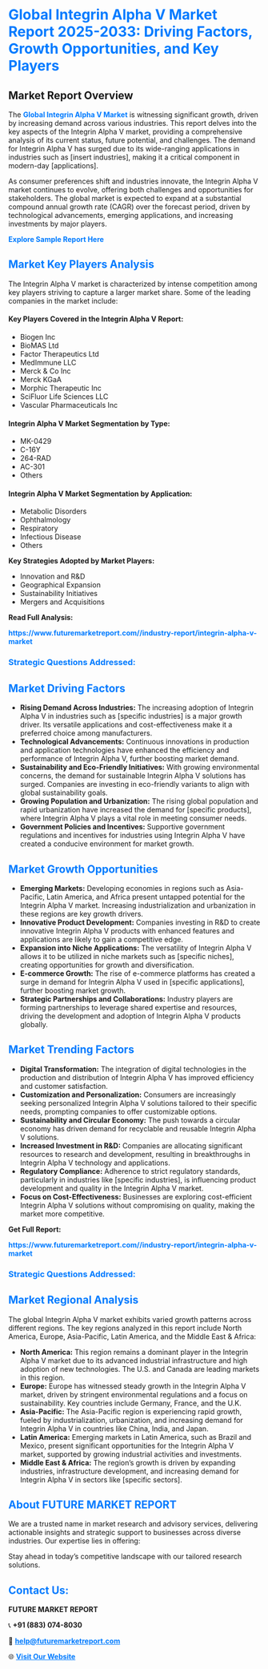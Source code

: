 <h1 style="color: #007BFF;">Global Integrin Alpha V Market Report 2025-2033: Driving Factors, Growth Opportunities, and Key Players</h1>

<section id="overview">
<h2>Market Report Overview</h2>
<p>The <a href="https://www.futuremarketreport.com//industry-report/integrin-alpha-v-market" style="color: #007BFF; text-decoration: none;"><strong>Global Integrin Alpha V Market</strong></a> is witnessing significant growth, driven by increasing demand across various industries. This report delves into the key aspects of the Integrin Alpha V market, providing a comprehensive analysis of its current status, future potential, and challenges. The demand for Integrin Alpha V has surged due to its wide-ranging applications in industries such as [insert industries], making it a critical component in modern-day [applications].</p>
<p>As consumer preferences shift and industries innovate, the Integrin Alpha V market continues to evolve, offering both challenges and opportunities for stakeholders. The global market is expected to expand at a substantial compound annual growth rate (CAGR) over the forecast period, driven by technological advancements, emerging applications, and increasing investments by major players.</p>
</section>

<section id="overview">
<p><a href="https://www.futuremarketreport.com//request-sample/reportId=52891" style="color: #007BFF; text-decoration: none;"><strong>Explore Sample Report Here</strong></a></p>
</section>

<section id="key-players">
<h2 style="color: #007BFF;">Market Key Players Analysis</h2>
<p>The Integrin Alpha V market is characterized by intense competition among key players striving to capture a larger market share. Some of the leading companies in the market include:</p>
<h4>Key Players Covered in the Integrin Alpha V Report:</h4>
<ul><li>Biogen Inc</li><li>BioMAS Ltd</li><li>Factor Therapeutics Ltd</li><li>MedImmune LLC</li><li>Merck &amp; Co Inc</li><li>Merck KGaA</li><li>Morphic Therapeutic Inc</li><li>SciFluor Life Sciences LLC</li><li>Vascular Pharmaceuticals Inc</li></ul>
<h4>Integrin Alpha V Market Segmentation by Type:</h4>
<ul><li>MK-0429</li><li>C-16Y</li><li>264-RAD</li><li>AC-301</li><li>Others</li></ul>

<h4>Integrin Alpha V Market Segmentation by Application:</h4>
<ul><li>Metabolic Disorders</li><li>Ophthalmology</li><li>Respiratory</li><li>Infectious Disease</li><li>Others</li></ul>
<p><strong>Key Strategies Adopted by Market Players:</strong></p>
<ul>
<li>Innovation and R&D</li>
<li>Geographical Expansion</li>
<li>Sustainability Initiatives</li>
<li>Mergers and Acquisitions</li>
</ul>
</section>

<section>
<p><strong>Read Full Analysis: </strong></p><a href="https://www.futuremarketreport.com//industry-report/integrin-alpha-v-market" style="color: #007BFF; text-decoration: none;"><strong>https://www.futuremarketreport.com//industry-report/integrin-alpha-v-market</strong></a>
<h3 style="color: #007BFF;">Strategic Questions Addressed:</h3>
</section>

<section id="driving-factors">
<h2 style="color: #007BFF;">Market Driving Factors</h2>
<ul>
<li><strong>Rising Demand Across Industries:</strong> The increasing adoption of Integrin Alpha V in industries such as [specific industries] is a major growth driver. Its versatile applications and cost-effectiveness make it a preferred choice among manufacturers.</li>
<li><strong>Technological Advancements:</strong> Continuous innovations in production and application technologies have enhanced the efficiency and performance of Integrin Alpha V, further boosting market demand.</li>
<li><strong>Sustainability and Eco-Friendly Initiatives:</strong> With growing environmental concerns, the demand for sustainable Integrin Alpha V solutions has surged. Companies are investing in eco-friendly variants to align with global sustainability goals.</li>
<li><strong>Growing Population and Urbanization:</strong> The rising global population and rapid urbanization have increased the demand for [specific products], where Integrin Alpha V plays a vital role in meeting consumer needs.</li>
<li><strong>Government Policies and Incentives:</strong> Supportive government regulations and incentives for industries using Integrin Alpha V have created a conducive environment for market growth.</li>
</ul>
</section>

<section id="growth-opportunities">
<h2 style="color: #007BFF;">Market Growth Opportunities</h2>
<ul>
<li><strong>Emerging Markets:</strong> Developing economies in regions such as Asia-Pacific, Latin America, and Africa present untapped potential for the Integrin Alpha V market. Increasing industrialization and urbanization in these regions are key growth drivers.</li>
<li><strong>Innovative Product Development:</strong> Companies investing in R&D to create innovative Integrin Alpha V products with enhanced features and applications are likely to gain a competitive edge.</li>
<li><strong>Expansion into Niche Applications:</strong> The versatility of Integrin Alpha V allows it to be utilized in niche markets such as [specific niches], creating opportunities for growth and diversification.</li>
<li><strong>E-commerce Growth:</strong> The rise of e-commerce platforms has created a surge in demand for Integrin Alpha V used in [specific applications], further boosting market growth.</li>
<li><strong>Strategic Partnerships and Collaborations:</strong> Industry players are forming partnerships to leverage shared expertise and resources, driving the development and adoption of Integrin Alpha V products globally.</li>
</ul>
</section>

<section id="trending-factors">
<h2 style="color: #007BFF;">Market Trending Factors</h2>
<ul>
<li><strong>Digital Transformation:</strong> The integration of digital technologies in the production and distribution of Integrin Alpha V has improved efficiency and customer satisfaction.</li>
<li><strong>Customization and Personalization:</strong> Consumers are increasingly seeking personalized Integrin Alpha V solutions tailored to their specific needs, prompting companies to offer customizable options.</li>
<li><strong>Sustainability and Circular Economy:</strong> The push towards a circular economy has driven demand for recyclable and reusable Integrin Alpha V solutions.</li>
<li><strong>Increased Investment in R&D:</strong> Companies are allocating significant resources to research and development, resulting in breakthroughs in Integrin Alpha V technology and applications.</li>
<li><strong>Regulatory Compliance:</strong> Adherence to strict regulatory standards, particularly in industries like [specific industries], is influencing product development and quality in the Integrin Alpha V market.</li>
<li><strong>Focus on Cost-Effectiveness:</strong> Businesses are exploring cost-efficient Integrin Alpha V solutions without compromising on quality, making the market more competitive.</li>
</ul>
</section>

<section>
<p><strong>Get Full Report: </strong></p><a href="https://www.futuremarketreport.com//industry-report/integrin-alpha-v-market" style="color: #007BFF; text-decoration: none;"><strong>https://www.futuremarketreport.com//industry-report/integrin-alpha-v-market</strong></a>
<h3 style="color: #007BFF;">Strategic Questions Addressed:</h3>
</section>


<section id="regional-analysis">
<h2 style="color: #007BFF;">Market Regional Analysis</h2>
<p>The global Integrin Alpha V market exhibits varied growth patterns across different regions. The key regions analyzed in this report include North America, Europe, Asia-Pacific, Latin America, and the Middle East & Africa:</p>
<ul>
<li><strong>North America:</strong> This region remains a dominant player in the Integrin Alpha V market due to its advanced industrial infrastructure and high adoption of new technologies. The U.S. and Canada are leading markets in this region.</li>
<li><strong>Europe:</strong> Europe has witnessed steady growth in the Integrin Alpha V market, driven by stringent environmental regulations and a focus on sustainability. Key countries include Germany, France, and the U.K.</li>
<li><strong>Asia-Pacific:</strong> The Asia-Pacific region is experiencing rapid growth, fueled by industrialization, urbanization, and increasing demand for Integrin Alpha V in countries like China, India, and Japan.</li>
<li><strong>Latin America:</strong> Emerging markets in Latin America, such as Brazil and Mexico, present significant opportunities for the Integrin Alpha V market, supported by growing industrial activities and investments.</li>
<li><strong>Middle East & Africa:</strong> The region’s growth is driven by expanding industries, infrastructure development, and increasing demand for Integrin Alpha V in sectors like [specific sectors].</li>
</ul>
</section>

<footer>
<h2 style="color: #007BFF;">About FUTURE MARKET REPORT</h2>
<p>We are a trusted name in market research and advisory services, delivering actionable insights and strategic support to businesses across diverse industries. Our expertise lies in offering:</p>

<p>Stay ahead in today’s competitive landscape with our tailored research solutions.</p>

<h2 style="color: #007BFF;">Contact Us:</h2>
<p><strong>FUTURE MARKET REPORT</strong></p>
<p>📞 <strong>+91 (883) 074-8030</strong></p>
<p>📧 <strong><a href="mailto:help@futuremarketreport.com" style="color: #007BFF;">help@futuremarketreport.com</a></strong></p>
<p>🌐 <strong><a href="https://www.futuremarketreport.com/" style="color: #007BFF;">Visit Our Website</a></strong></p>
</footer>